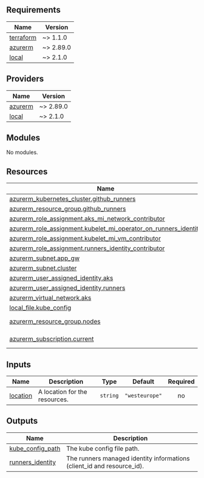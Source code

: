 <!-- BEGIN_TF_DOCS -->
## Requirements

| Name | Version |
|------|---------|
| <a name="requirement_terraform"></a> [terraform](#requirement\_terraform) | ~> 1.1.0 |
| <a name="requirement_azurerm"></a> [azurerm](#requirement\_azurerm) | ~> 2.89.0 |
| <a name="requirement_local"></a> [local](#requirement\_local) | ~> 2.1.0 |

## Providers

| Name | Version |
|------|---------|
| <a name="provider_azurerm"></a> [azurerm](#provider\_azurerm) | ~> 2.89.0 |
| <a name="provider_local"></a> [local](#provider\_local) | ~> 2.1.0 |

## Modules

No modules.

## Resources

| Name | Type |
|------|------|
| [azurerm_kubernetes_cluster.github_runners](https://registry.terraform.io/providers/hashicorp/azurerm/latest/docs/resources/kubernetes_cluster) | resource |
| [azurerm_resource_group.github_runners](https://registry.terraform.io/providers/hashicorp/azurerm/latest/docs/resources/resource_group) | resource |
| [azurerm_role_assignment.aks_mi_network_contributor](https://registry.terraform.io/providers/hashicorp/azurerm/latest/docs/resources/role_assignment) | resource |
| [azurerm_role_assignment.kubelet_mi_operator_on_runners_identity](https://registry.terraform.io/providers/hashicorp/azurerm/latest/docs/resources/role_assignment) | resource |
| [azurerm_role_assignment.kubelet_mi_vm_contributor](https://registry.terraform.io/providers/hashicorp/azurerm/latest/docs/resources/role_assignment) | resource |
| [azurerm_role_assignment.runners_identity_contributor](https://registry.terraform.io/providers/hashicorp/azurerm/latest/docs/resources/role_assignment) | resource |
| [azurerm_subnet.app_gw](https://registry.terraform.io/providers/hashicorp/azurerm/latest/docs/resources/subnet) | resource |
| [azurerm_subnet.cluster](https://registry.terraform.io/providers/hashicorp/azurerm/latest/docs/resources/subnet) | resource |
| [azurerm_user_assigned_identity.aks](https://registry.terraform.io/providers/hashicorp/azurerm/latest/docs/resources/user_assigned_identity) | resource |
| [azurerm_user_assigned_identity.runners](https://registry.terraform.io/providers/hashicorp/azurerm/latest/docs/resources/user_assigned_identity) | resource |
| [azurerm_virtual_network.aks](https://registry.terraform.io/providers/hashicorp/azurerm/latest/docs/resources/virtual_network) | resource |
| [local_file.kube_config](https://registry.terraform.io/providers/hashicorp/local/latest/docs/resources/file) | resource |
| [azurerm_resource_group.nodes](https://registry.terraform.io/providers/hashicorp/azurerm/latest/docs/data-sources/resource_group) | data source |
| [azurerm_subscription.current](https://registry.terraform.io/providers/hashicorp/azurerm/latest/docs/data-sources/subscription) | data source |

## Inputs

| Name | Description | Type | Default | Required |
|------|-------------|------|---------|:--------:|
| <a name="input_location"></a> [location](#input\_location) | A location for the resources. | `string` | `"westeurope"` | no |

## Outputs

| Name | Description |
|------|-------------|
| <a name="output_kube_config_path"></a> [kube\_config\_path](#output\_kube\_config\_path) | The kube config file path. |
| <a name="output_runners_identity"></a> [runners\_identity](#output\_runners\_identity) | The runners managed identity informations (client\_id and resource\_id). |
<!-- END_TF_DOCS -->
